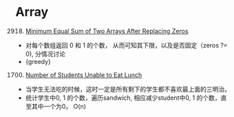 # Array


2918. [Minimum Equal Sum of Two Arrays After Replacing Zeros](https://leetcode.com/problems/minimum-equal-sum-of-two-arrays-after-replacing-zeros/description/)
 - 对每个数组返回 0 和 1 的个数， 从而可知其下限，以及是否固定（zeros ?= 0), 分情况讨论
 - {greedy}

1700. [Number of Students Unable to Eat Lunch](https://leetcode.com/problems/number-of-students-unable-to-eat-lunch/description/)
  - 当学生无法吃的时候，这时一定是所有剩下的学生都不喜欢最上面的三明治。
  - 统计学生中0, 1 的个数，遍历sandwich, 相应减少student中0, 1 的个数，直至其中一个为0。 O(n)
